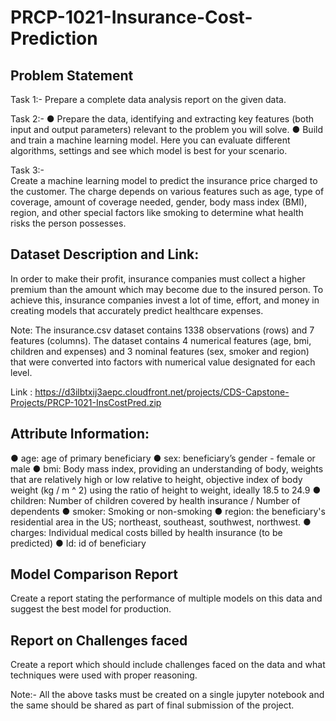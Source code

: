 # PRCP-1021-Insurance-Cost-Prediction
## Problem Statement

Task 1:- Prepare a complete data analysis report on the given data.

Task 2:-
●	Prepare the data, identifying and extracting key features (both input and output parameters) relevant to the problem you will solve.
●	Build and train a machine learning model. Here you can evaluate different algorithms, settings and see which model is best for your scenario.

Task 3:-  
Create a machine learning model to predict the insurance price charged to the customer. The charge depends on various features such as age, type of coverage, amount of coverage needed, gender, body mass index (BMI), region, and other special factors like smoking to determine what health risks the person possesses.


## Dataset Description and Link:
In order to make their profit, insurance companies must collect a higher premium than the amount which may become due to the insured person. To achieve this, insurance companies invest a lot of time, effort, and money in creating models that accurately predict healthcare expenses.

Note: The insurance.csv dataset contains 1338 observations (rows) and 7 features (columns). The dataset contains 4 numerical features (age, bmi, children and expenses) and 3 nominal features (sex, smoker and region) that were converted into factors with numerical value designated for each level.

Link : https://d3ilbtxij3aepc.cloudfront.net/projects/CDS-Capstone-Projects/PRCP-1021-InsCostPred.zip

## Attribute Information:
●	age: age of primary beneficiary
●	sex: beneficiary’s gender - female or male
●	bmi: Body mass index, providing an understanding of body, weights that are relatively high or low relative to height, objective index of body weight (kg / m ^ 2) using the ratio of height to weight, ideally 18.5 to 24.9
●	children: Number of children covered by health insurance / Number of dependents
●	smoker: Smoking or non-smoking
●	region: the beneficiary's residential area in the US; northeast, southeast, southwest, northwest.
●	charges: Individual medical costs billed by health insurance (to be predicted)
●	Id: id of beneficiary

## Model Comparison Report

Create a report stating the performance of multiple models on this data and suggest the best model for production.

## Report on Challenges faced

Create a report which should include challenges faced on the data and what techniques were used with proper reasoning.

Note:- All the above tasks must be created on a single jupyter notebook and the same should be shared as part of final submission of the project.






